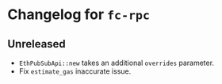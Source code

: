 # Changelog for `fc-rpc`

## Unreleased

* `EthPubSubApi::new` takes an additional `overrides` parameter.
* Fix `estimate_gas` inaccurate issue.
